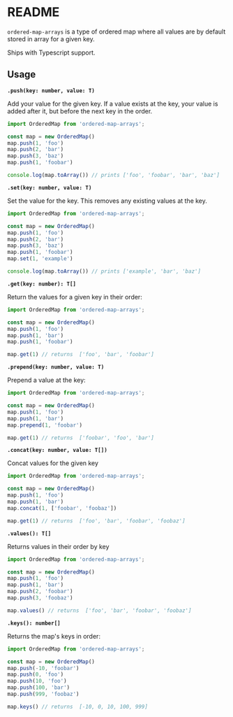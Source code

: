# README

`ordered-map-arrays` is a type of ordered map where all values are by default
stored in array for a given key.

Ships with Typescript support.

## Usage

**`.push(key: number, value: T)`**

Add your value for the given key. If a value exists at the key, your value is
added after it, but before the next key in the order.

```ts
import OrderedMap from 'ordered-map-arrays';

const map = new OrderedMap()
map.push(1, 'foo')
map.push(2, 'bar')
map.push(3, 'baz')
map.push(1, 'foobar')

console.log(map.toArray()) // prints ['foo', 'foobar', 'bar', 'baz']
```

**`.set(key: number, value: T)`**

Set the value for the key. This removes any existing values at the key.

```ts
import OrderedMap from 'ordered-map-arrays';

const map = new OrderedMap()
map.push(1, 'foo')
map.push(2, 'bar')
map.push(3, 'baz')
map.push(1, 'foobar')
map.set(1, 'example')

console.log(map.toArray()) // prints ['example', 'bar', 'baz']
```

**`.get(key: number): T[]`**

Return the values for a given key in their order:

```ts
import OrderedMap from 'ordered-map-arrays';

const map = new OrderedMap()
map.push(1, 'foo')
map.push(1, 'bar')
map.push(1, 'foobar')

map.get(1) // returns  ['foo', 'bar', 'foobar']
```

**`.prepend(key: number, value: T)`**

Prepend a value at the key:

```ts
import OrderedMap from 'ordered-map-arrays';

const map = new OrderedMap()
map.push(1, 'foo')
map.push(1, 'bar')
map.prepend(1, 'foobar')

map.get(1) // returns  ['foobar', 'foo', 'bar']
```

**`.concat(key: number, value: T[])`**

Concat values for the given key

```ts
import OrderedMap from 'ordered-map-arrays';

const map = new OrderedMap()
map.push(1, 'foo')
map.push(1, 'bar')
map.concat(1, ['foobar', 'foobaz'])

map.get(1) // returns  ['foo', 'bar', 'foobar', 'foobaz']
```

**`.values(): T[]`**

Returns values in their order by key

```ts
import OrderedMap from 'ordered-map-arrays';

const map = new OrderedMap()
map.push(1, 'foo')
map.push(1, 'bar')
map.push(2, 'foobar')
map.push(3, 'foobaz')

map.values() // returns  ['foo', 'bar', 'foobar', 'foobaz']
```

**`.keys(): number[]`**

Returns the map's keys in order:

```ts
import OrderedMap from 'ordered-map-arrays';

const map = new OrderedMap()
map.push(-10, 'foobar')
map.push(0, 'foo')
map.push(10, 'foo')
map.push(100, 'bar')
map.push(999, 'foobaz')

map.keys() // returns  [-10, 0, 10, 100, 999]
```